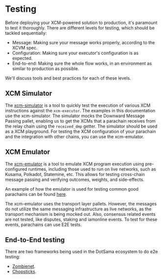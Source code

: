 # Testing

Before deploying your XCM-powered solution to production, it's paramount to test it thoroughly.
There are different levels for testing, which should be tackled sequentially:
- Message: Making sure your message works properly, according to the XCVM spec.
- Configuration: Making sure your executor's configuration is as expected.
- End-to-end: Making sure the whole flow works, in an environment as similar to production as possible.

We'll discuss tools and best practices for each of these levels.
## XCM Simulator
The [xcm-simulator](https://github.com/paritytech/polkadot/tree/master/xcm/xcm-simulator) is a tool to quickly test the execution of various XCM instructions against the `xcm-executor`. 
The examples in this documentation use the xcm-simulator.
The simulator mocks the Downward Message Passing pallet, enabling us to get the XCMs that a parachain receives from the relay chain using the `received_dmp` getter. 
The simulator should be used as a XCM playground. For testing the XCM configuration of your parachain and the integration with other chains, you can use the xcm-emulator.

## XCM Emulator
The [xcm-emulator](https://github.com/paritytech/cumulus/tree/master/xcm/xcm-emulator) is a tool to emulate XCM program execution using pre-configured runtimes, including those used to run on live networks, such as Kusama, Polkadot, Statemine, etc. This allows for testing cross-chain message passing and verifying outcomes, weights, and side-effects. 

An example of how the emulator is used for testing common good parachains can be found [here](https://github.com/paritytech/cumulus/tree/master/parachains/integration-tests/emulated).

The xcm-emulator uses the transport layer pallets. However, the messages do not utilize the same messaging infrastructure as live networks, as the transport mechanism is being mocked out. Also, consensus related events are not tested, like disputes, staking and iamonline events. To test for these events, parachains can use E2E tests.

## End-to-End testing
There are two frameworks being used in the DotSama ecosystem to do e2e testing:
- [Zombienet](https://github.com/paritytech/zombienet).
- [Chopsticks](https://github.com/AcalaNetwork/chopsticks).